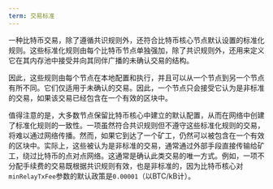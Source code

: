 ```yaml
---
term: 交易标准
---
```


一种比特币交易，除了遵循共识规则外，还符合比特币核心节点默认设置的标准化规则。这些标准化规则由每个比特币节点单独强加，除了共识规则外，还用来定义它在其内存池中接受并向其同伴广播的未确认交易的结构。

因此，这些规则由每个节点在本地配置和执行，并且可以从一个节点到另一个节点有所不同。它们仅适用于未确认的交易。因此，一个节点只会接受它认为是非标准的交易，如果该交易已经包含在一个有效的区块中。

值得注意的是，大多数节点保留比特币核心中建立的默认配置，从而在网络中创建了标准化规则的一致性。一项虽然符合共识规则但不遵守这些标准化规则的交易，将难以通过网络传播。然而，如果它到达了一个矿工，仍然可以被包含在一个有效的区块中。实际上，这些被认为是非标准的交易，通常通过外部手段直接传输给矿工，绕过比特币的点对点网络。这通常是确认此类交易的唯一方式。例如，一项不分配手续费的交易既根据共识规则有效，也是非标准的，因为比特币核心对`minRelayTxFee`参数的默认政策是`0.00001`（以BTC/kB计）。
